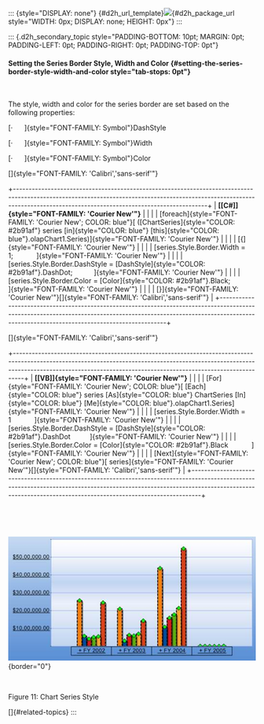 ::: {style="DISPLAY: none"}
[](ms-xhelp:///?Id=d2h_url_template){#d2h_url_template}![](!package_url!){#d2h_package_url style="WIDTH: 0px; DISPLAY: none; HEIGHT: 0px"}
:::

::: {.d2h_secondary_topic style="PADDING-BOTTOM: 10pt; MARGIN: 0pt; PADDING-LEFT: 0pt; PADDING-RIGHT: 0pt; PADDING-TOP: 0pt"}
#### Setting the Series Border Style, Width and Color {#setting-the-series-border-style-width-and-color style="tab-stops: 0pt"}

 

The style, width and color for the series border are set based on the following properties:

[·      ]{style="FONT-FAMILY: Symbol"}DashStyle

[·      ]{style="FONT-FAMILY: Symbol"}Width

[·      ]{style="FONT-FAMILY: Symbol"}Color

[]{style="FONT-FAMILY: 'Calibri','sans-serif'"} 

+-------------------------------------------------------------------------------------------------------------------------------------------------------------------------------------------------------------------------+
| **[\[C#\]]{style="FONT-FAMILY: 'Courier New'"}**                                                                                                                                                                        |
|                                                                                                                                                                                                                         |
| [foreach]{style="FONT-FAMILY: 'Courier New'; COLOR: blue"}[ ([ChartSeries]{style="COLOR: #2b91af"} series [in]{style="COLOR: blue"} [this]{style="COLOR: blue"}.olapChart1.Series)]{style="FONT-FAMILY: 'Courier New'"} |
|                                                                                                                                                                                                                         |
| [{]{style="FONT-FAMILY: 'Courier New'"}                                                                                                                                                                                 |
|                                                                                                                                                                                                                         |
| [series.Style.Border.Width = 1;            ]{style="FONT-FAMILY: 'Courier New'"}                                                                                                                                        |
|                                                                                                                                                                                                                         |
| [series.Style.Border.DashStyle = [DashStyle]{style="COLOR: #2b91af"}.DashDot;           ]{style="FONT-FAMILY: 'Courier New'"}                                                                                           |
|                                                                                                                                                                                                                         |
| [series.Style.Border.Color = [Color]{style="COLOR: #2b91af"}.Black;            ]{style="FONT-FAMILY: 'Courier New'"}                                                                                                    |
|                                                                                                                                                                                                                         |
| [}]{style="FONT-FAMILY: 'Courier New'"}[]{style="FONT-FAMILY: 'Calibri','sans-serif'"}                                                                                                                                  |
+-------------------------------------------------------------------------------------------------------------------------------------------------------------------------------------------------------------------------+

[]{style="FONT-FAMILY: 'Calibri','sans-serif'"} 

+---------------------------------------------------------------------------------------------------------------------------------------------------------------------------------------------------------------------------------------------+
| **[\[VB\]]{style="FONT-FAMILY: 'Courier New'"}**                                                                                                                                                                                            |
|                                                                                                                                                                                                                                             |
| [For]{style="FONT-FAMILY: 'Courier New'; COLOR: blue"}[ [Each]{style="COLOR: blue"} series [As]{style="COLOR: blue"} ChartSeries [In]{style="COLOR: blue"} [Me]{style="COLOR: blue"}.olapChart1.Series]{style="FONT-FAMILY: 'Courier New'"} |
|                                                                                                                                                                                                                                             |
| [series.Style.Border.Width = 1            ]{style="FONT-FAMILY: 'Courier New'"}                                                                                                                                                             |
|                                                                                                                                                                                                                                             |
| [series.Style.Border.DashStyle = [DashStyle]{style="COLOR: #2b91af"}.DashDot          ]{style="FONT-FAMILY: 'Courier New'"}                                                                                                                 |
|                                                                                                                                                                                                                                             |
| [series.Style.Border.Color = [Color]{style="COLOR: #2b91af"}.Black            ]{style="FONT-FAMILY: 'Courier New'"}                                                                                                                         |
|                                                                                                                                                                                                                                             |
| [Next]{style="FONT-FAMILY: 'Courier New'; COLOR: blue"}[ series]{style="FONT-FAMILY: 'Courier New'"}[]{style="FONT-FAMILY: 'Calibri','sans-serif'"}                                                                                         |
+---------------------------------------------------------------------------------------------------------------------------------------------------------------------------------------------------------------------------------------------+

 

 

![Description: C:\\Users\\Hari\\Pictures\\OlapChart\\Chart Series Style.png](ImagesExt/image48_14.jpg){border="0"}

 

Figure 11: Chart Series Style

[]{#related-topics}
:::
